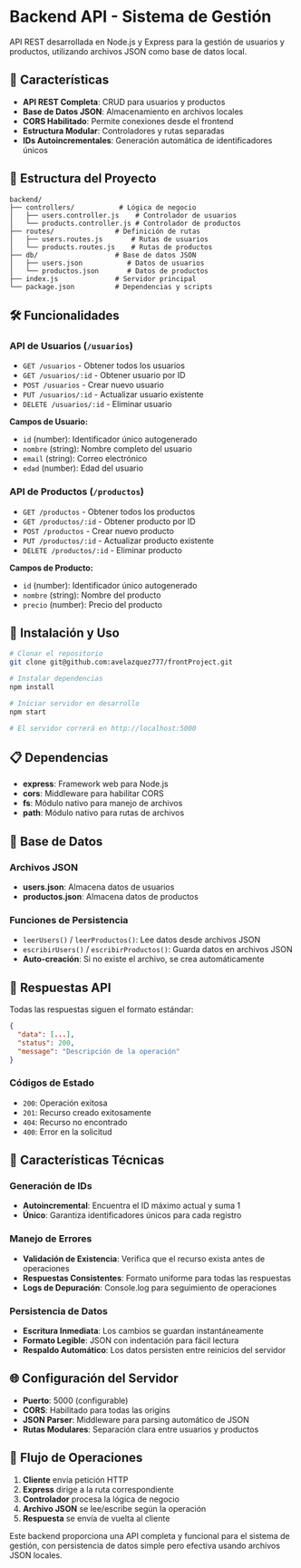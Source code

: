 # Backend API - Sistema de Gestión

API REST desarrollada en Node.js y Express para la gestión de usuarios y productos, utilizando archivos JSON como base de datos local.

## 🚀 Características

- **API REST Completa**: CRUD para usuarios y productos
- **Base de Datos JSON**: Almacenamiento en archivos locales
- **CORS Habilitado**: Permite conexiones desde el frontend
- **Estructura Modular**: Controladores y rutas separadas
- **IDs Autoincrementales**: Generación automática de identificadores únicos

## 📁 Estructura del Proyecto

```
backend/
├── controllers/           # Lógica de negocio
│   ├── users.controller.js    # Controlador de usuarios  
│   └── products.controller.js # Controlador de productos
├── routes/               # Definición de rutas
│   ├── users.routes.js       # Rutas de usuarios
│   └── products.routes.js    # Rutas de productos  
├── db/                   # Base de datos JSON
│   ├── users.json           # Datos de usuarios
│   └── productos.json       # Datos de productos
├── index.js              # Servidor principal
└── package.json          # Dependencias y scripts
```

## 🛠️ Funcionalidades

### API de Usuarios (`/usuarios`)
- `GET /usuarios` - Obtener todos los usuarios
- `GET /usuarios/:id` - Obtener usuario por ID
- `POST /usuarios` - Crear nuevo usuario
- `PUT /usuarios/:id` - Actualizar usuario existente
- `DELETE /usuarios/:id` - Eliminar usuario

**Campos de Usuario:**
- `id` (number): Identificador único autogenerado
- `nombre` (string): Nombre completo del usuario
- `email` (string): Correo electrónico
- `edad` (number): Edad del usuario

### API de Productos (`/productos`)
- `GET /productos` - Obtener todos los productos
- `GET /productos/:id` - Obtener producto por ID
- `POST /productos` - Crear nuevo producto
- `PUT /productos/:id` - Actualizar producto existente
- `DELETE /productos/:id` - Eliminar producto

**Campos de Producto:**
- `id` (number): Identificador único autogenerado
- `nombre` (string): Nombre del producto
- `precio` (number): Precio del producto

## 🔧 Instalación y Uso

```bash
# Clonar el repositorio
git clone git@github.com:avelazquez777/frontProject.git

# Instalar dependencias
npm install

# Iniciar servidor en desarrollo
npm start

# El servidor correrá en http://localhost:5000
```

## 📋 Dependencias

- **express**: Framework web para Node.js
- **cors**: Middleware para habilitar CORS
- **fs**: Módulo nativo para manejo de archivos
- **path**: Módulo nativo para rutas de archivos

## 💾 Base de Datos

### Archivos JSON
- **users.json**: Almacena datos de usuarios
- **productos.json**: Almacena datos de productos

### Funciones de Persistencia
- `leerUsers()` / `leerProductos()`: Lee datos desde archivos JSON
- `escribirUsers()` / `escribirProductos()`: Guarda datos en archivos JSON
- **Auto-creación**: Si no existe el archivo, se crea automáticamente

## 📡 Respuestas API

Todas las respuestas siguen el formato estándar:

```json
{
  "data": [...], 
  "status": 200,
  "message": "Descripción de la operación"
}
```

### Códigos de Estado
- `200`: Operación exitosa
- `201`: Recurso creado exitosamente
- `404`: Recurso no encontrado
- `400`: Error en la solicitud

## 🎯 Características Técnicas

### Generación de IDs
- **Autoincremental**: Encuentra el ID máximo actual y suma 1
- **Único**: Garantiza identificadores únicos para cada registro

### Manejo de Errores
- **Validación de Existencia**: Verifica que el recurso exista antes de operaciones
- **Respuestas Consistentes**: Formato uniforme para todas las respuestas
- **Logs de Depuración**: Console.log para seguimiento de operaciones

### Persistencia de Datos
- **Escritura Inmediata**: Los cambios se guardan instantáneamente
- **Formato Legible**: JSON con indentación para fácil lectura
- **Respaldo Automático**: Los datos persisten entre reinicios del servidor

## 🌐 Configuración del Servidor

- **Puerto**: 5000 (configurable)
- **CORS**: Habilitado para todas las origins
- **JSON Parser**: Middleware para parsing automático de JSON
- **Rutas Modulares**: Separación clara entre usuarios y productos

## 🔄 Flujo de Operaciones

1. **Cliente** envía petición HTTP
2. **Express** dirige a la ruta correspondiente  
3. **Controlador** procesa la lógica de negocio
4. **Archivo JSON** se lee/escribe según la operación
5. **Respuesta** se envía de vuelta al cliente

Este backend proporciona una API completa y funcional para el sistema de gestión, con persistencia de datos simple pero efectiva usando archivos JSON locales.